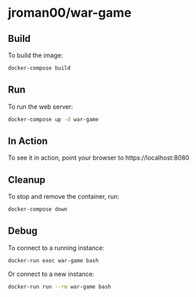 # jroman00/war-game

## Build

To build the image:

```bash
docker-compose build
```

## Run

To run the web server:

```bash
docker-compose up -d war-game
```

## In Action

To see it in action, point your browser to https://localhost:8080

## Cleanup

To stop and remove the container, run:

```bash
docker-compose down
```

## Debug

To connect to a running instance:

```bash
docker-run exec war-game bash
```

Or connect to a new instance:

```bash
docker-run run --rm war-game bash
```
